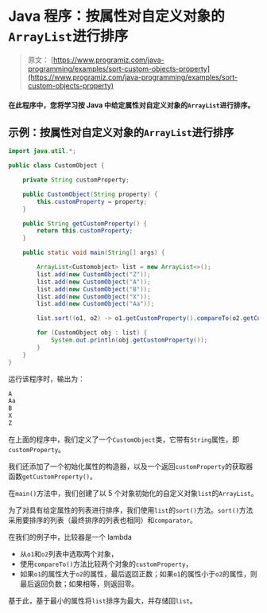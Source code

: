 # Java 程序：按属性对自定义对象的`ArrayList`进行排序

> 原文： [https://www.programiz.com/java-programming/examples/sort-custom-objects-property](https://www.programiz.com/java-programming/examples/sort-custom-objects-property)

#### 在此程序中，您将学习按 Java 中给定属性对自定义对象的`ArrayList`进行排序。

## 示例：按属性对自定义对象的`ArrayList`进行排序

```java
import java.util.*;

public class CustomObject {

    private String customProperty;

    public CustomObject(String property) {
        this.customProperty = property;
    }

    public String getCustomProperty() {
        return this.customProperty;
    }

    public static void main(String[] args) {

        ArrayList<Customobject> list = new ArrayList<>();
        list.add(new CustomObject("Z"));
        list.add(new CustomObject("A"));
        list.add(new CustomObject("B"));
        list.add(new CustomObject("X"));
        list.add(new CustomObject("Aa"));

        list.sort((o1, o2) -> o1.getCustomProperty().compareTo(o2.getCustomProperty()));

        for (CustomObject obj : list) {
            System.out.println(obj.getCustomProperty());
        }
    }
}
```

运行该程序时，输出为：

```java
A
Aa
B
X
Z
```

在上面的程序中，我们定义了一个`CustomObject`类，它带有`String`属性，即`customProperty`。

我们还添加了一个初始化属性的构造器，以及一个返回`customProperty`的获取器函数`getCustomProperty()`。

在`main()`方法中，我们创建了以 5 个对象初始化的自定义对象`list`的`ArrayList`。

为了对具有给定属性的列表进行排序，我们使用`list`的`sort()`方法。`sort()`方法采用要排序的列表（最终排序的列表也相同）和`comparator`。

在我们的例子中，比较器是一个 lambda

*   从`o1`和`o2`列表中选取两个对象，
*   使用`compareTo()`方法比较两个对象的`customProperty`，
*   如果`o1`的属性大于`o2`的属性，最后返回正数；如果`o1`的属性小于`o2`的属性，则最后返回负数；如果相等，则返回零。

基于此，基于最小的属性将`list`排序为最大，并存储回`list`。